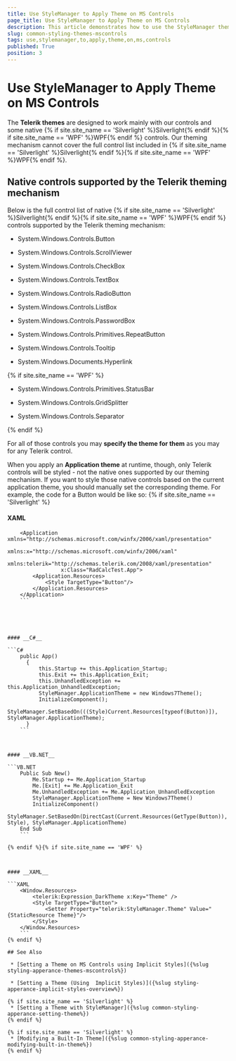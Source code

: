 ```yaml
---
title: Use StyleManager to Apply Theme on MS Controls
page_title: Use StyleManager to Apply Theme on MS Controls
description: This article demonstrates how to use the StyleManager theming mechanism to apply a theme on MS controls.
slug: common-styling-themes-mscontrols
tags: use,stylemanager,to,apply,theme,on,ms,controls
published: True
position: 3
---
```


# Use StyleManager to Apply Theme on MS Controls

 The __Telerik themes__ are designed to work mainly with our controls and some native {% if site.site_name == 'Silverlight' %}Silverlight{% endif %}{% if site.site_name == 'WPF' %}WPF{% endif %} controls. Our theming mechanism cannot cover the full control list included in {% if site.site_name == 'Silverlight' %}Silverlight{% endif %}{% if site.site_name == 'WPF' %}WPF{% endif %}.
    

## Native controls supported by the Telerik theming mechanism

Below is the full control list of native {% if site.site_name == 'Silverlight' %}Silverlight{% endif %}{% if site.site_name == 'WPF' %}WPF{% endif %} controls supported by the Telerik theming mechanism:
        

* System.Windows.Controls.Button

* System.Windows.Controls.ScrollViewer

* System.Windows.Controls.CheckBox

* System.Windows.Controls.TextBox

* System.Windows.Controls.RadioButton

* System.Windows.Controls.ListBox

* System.Windows.Controls.PasswordBox

* System.Windows.Controls.Primitives.RepeatButton

* System.Windows.Controls.Tooltip

* System.Windows.Documents.Hyperlink

{% if site.site_name == 'WPF' %}

* System.Windows.Controls.Primitives.StatusBar

* System.Windows.Controls.GridSplitter

* System.Windows.Controls.Separator

{% endif %}    

For all of those controls you may __specify the theme for them__ as you may for any Telerik control.

When you apply an __Application theme__ at runtime, though, only Telerik controls will be styled - not the native ones supported by our theming mechanism. If you want to style those native controls based on the current application theme, you should manually set the corresponding theme. For example, the code for a Button would be like so: {% if site.site_name == 'Silverlight' %}



#### __XAML__

```XAML
	<Application xmlns="http://schemas.microsoft.com/winfx/2006/xaml/presentation"
	             xmlns:x="http://schemas.microsoft.com/winfx/2006/xaml"
	             xmlns:telerik="http://schemas.telerik.com/2008/xaml/presentation"
	             x:Class="RadCalcTest.App">
	    <Application.Resources>
	        <Style TargetType="Button"/>
	    </Application.Resources>
	</Application>
	```





#### __C#__

```C#
	public App()
      {
          this.Startup += this.Application_Startup;
          this.Exit += this.Application_Exit;
          this.UnhandledException += this.Application_UnhandledException;
          StyleManager.ApplicationTheme = new Windows7Theme();
          InitializeComponent();
         StyleManager.SetBasedOn(((Style)Current.Resources[typeof(Button)]), StyleManager.ApplicationTheme);
      }
	```



#### __VB.NET__

```VB.NET
    Public Sub New()
        Me.Startup += Me.Application_Startup
        Me.[Exit] += Me.Application_Exit
        Me.UnhandledException += Me.Application_UnhandledException
        StyleManager.ApplicationTheme = New Windows7Theme()
        InitializeComponent()
        StyleManager.SetBasedOn(DirectCast(Current.Resources(GetType(Button)), Style), StyleManager.ApplicationTheme)
    End Sub
	```

{% endif %}{% if site.site_name == 'WPF' %}



#### __XAML__

```XAML
	<Window.Resources>
		<telerik:Expression_DarkTheme x:Key="Theme" />
		<Style TargetType="Button">
	        <Setter Property="telerik:StyleManager.Theme" Value="{StaticResource Theme}"/>
	    </Style>
	</Window.Resources>
	```
{% endif %}

## See Also

 * [Setting a Theme on MS Controls using Implicit Styles]({%slug styling-apperance-themes-mscontrols%})

 * [Setting a Theme (Using  Implicit Styles)]({%slug styling-apperance-implicit-styles-overview%})

{% if site.site_name == 'Silverlight' %}
 * [Setting a Theme with StyleManager]({%slug common-styling-apperance-setting-theme%})
{% endif %}

{% if site.site_name == 'Silverlight' %}
 * [Modifying a Built-In Theme]({%slug common-styling-apperance-modifying-built-in-theme%})
{% endif %}
